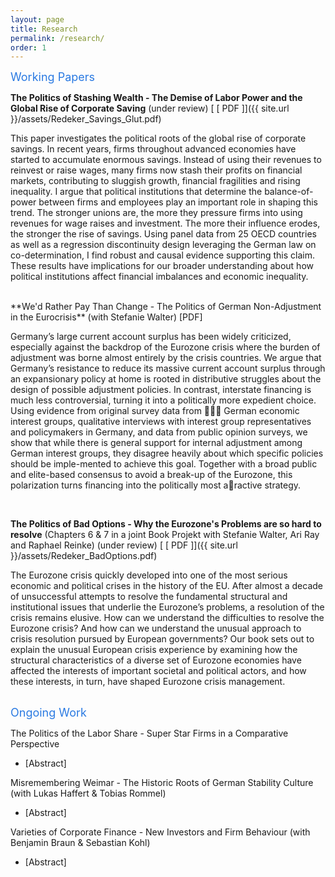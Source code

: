 ```yaml
---
layout: page
title: Research
permalink: /research/
order: 1
---
```

<font size="+1">
<span style="color:#2a7ae2"> Working Papers  </span> </font> <br>

**The Politics of Stashing Wealth - The Demise of Labor Power and the Global Rise of Corporate Saving**  (under review) [ [ PDF ]]({{ site.url }}/assets/Redeker_Savings_Glut.pdf)

This paper investigates the political roots of the global rise of corporate savings. In recent years, firms throughout advanced economies have started to accumulate enormous savings. Instead of using their revenues to reinvest or raise wages, many firms now stash their profits on financial markets, contributing to sluggish growth, financial fragilities and rising inequality. I argue that political institutions that determine the balance-of-power between firms and employees play an important role in shaping this trend. The stronger unions are, the more they pressure firms into using revenues for wage raises and investment. The more their influence erodes, the stronger the rise of savings.  Using panel data from 25 OECD countries as well as a regression discontinuity design leveraging the German law on co-determination, I find robust and causal evidence supporting this claim. These results have implications for our broader understanding about how political institutions affect financial imbalances and economic inequality.

<br>
**We'd Rather Pay Than Change - The Politics of German Non-Adjustment in the Eurocrisis** (with Stefanie Walter)  [PDF]

Germany’s large current account surplus has been widely criticized, especially against the backdrop of the Eurozone crisis where the burden of adjustment was borne almost entirely by the crisis countries. We argue that Germany’s resistance to reduce its massive current account surplus through an expansionary policy at home is rooted in distributive struggles about the design of possible adjustment policies. In contrast, interstate financing  is much less controversial, turning it into a politically more expedient choice. Using evidence from original survey data from 􏰻􏱥􏱦 German economic interest groups, qualitative interviews with interest group representatives and policymakers in Germany, and data from public opinion surveys, we show that while there is general support for internal adjustment among German interest groups, they disagree heavily about which specific policies should be imple-mented to achieve this goal. Together with a broad public and elite-based consensus to avoid a break-up of the Eurozone, this polarization turns financing into the politically most a􏱧ractive strategy.

<br>

**The Politics of Bad Options - Why the Eurozone's Problems are so hard to resolve** (Chapters 6 & 7 in a joint Book Projekt with Stefanie Walter, Ari Ray and Raphael Reinke) (under review) [ [ PDF ]]({{ site.url }}/assets/Redeker_BadOptions.pdf)


The Eurozone crisis quickly developed into one of the most serious economic and political crises in the history of the EU. After almost a decade of unsuccessful attempts to resolve the fundamental structural and institutional issues that underlie the Eurozone’s problems, a resolution of the crisis remains elusive. How can we understand the difficulties to resolve the Eurozone crisis? And how can we understand the unusual approach to crisis resolution pursued by European governments? 
Our book sets out to explain the unusual European crisis experience by examining how the structural characteristics of a diverse set of Eurozone economies have affected the interests of important societal and political actors, and how these interests, in turn, have shaped Eurozone crisis management.


<br>

<font size="+1">
<span style="color:#2a7ae2"> Ongoing Work  </span> </font> <br>

The Politics of the Labor Share - Super Star Firms in a Comparative Perspective
+ [Abstract]  

Misremembering Weimar - The Historic Roots of German Stability Culture (with Lukas Haffert & Tobias Rommel)
+ [Abstract]  

Varieties of Corporate Finance - New Investors and Firm Behaviour (with Benjamin Braun  & Sebastian Kohl)
+ [Abstract]  


[jekyll-organization]: https://github.com/jekyll
